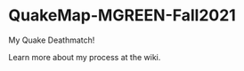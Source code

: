 # QuakeMap-MGREEN-Fall2021
My Quake Deathmatch!

Learn more about my process at the <a hre="https://github.com/raptorsrevenge/QuakeMap-MGREEN-Fall2021/wiki">wiki</a>.
